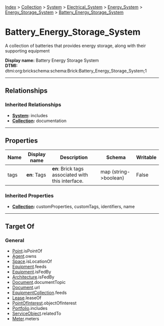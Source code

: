 [Index](../../../../../index.md) > [Collection](../../../../Collection.md) > [System](../../../System.md) > [Electrical_System](../../Electrical_System.md) > [Energy_System](../Energy_System.md) > [Energy_Storage_System](Energy_Storage_System.md) > [Battery_Energy_Storage_System](#)
# Battery_Energy_Storage_System

A collection of batteries that provides energy storage, along with their supporting equipment


**Display name:** Battery Energy Storage System<br />
**DTMI:** dtmi:org:brickschema:schema:Brick:Battery_Energy_Storage_System;1

---

## Relationships

### Inherited Relationships
* **[System](../../../System.md):** includes
* **[Collection](../../../../Collection.md):** documentation

---

## Properties

|Name|Display name|Description|Schema|Writable|
|-|-|-|-|-|
|tags|**en**: Tags|**en**: Brick tags associated with this interface.|map (string->boolean)|False|
### Inherited Properties
* **[Collection](../../../../Collection.md):** customProperties, customTags, identifiers, name

---

## Target Of
### General
* [Point](../../../../../Point/Point.md).isPointOf
* [Agent](../../../../../Agent/Agent.md).owns
* [Space](../../../../../Space/Space.md).isLocationOf
* [Equipment](../../../../../Asset/Equipment/Equipment.md).feeds
* [Equipment](../../../../../Asset/Equipment/Equipment.md).isFedBy
* [Architecture](../../../../../Space/Architecture/Architecture.md).isFedBy
* [Document](../../../../../Information/Document/Document.md).documentTopic
* [Document](../../../../../Information/Document/Document.md).url
* [EquipmentCollection](../../../../Equipment-.md).feeds
* [Lease](../../../../../Event/Lease.md).leaseOf
* [PointOfInterest](../../../../../Information/PointOfInterest.md).objectOfInterest
* [Portfolio](../../../../Portfolio.md).includes
* [ServiceObject](../../../../../Information/ServiceObject/ServiceObject.md).relatedTo
* [Meter](../../../../../Asset/Equipment/Meter/Meter.md).meters
